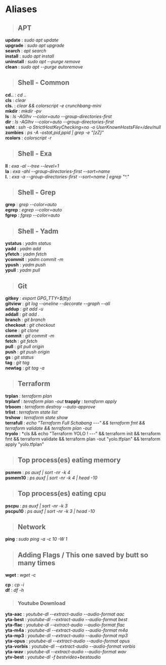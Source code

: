 # Aliases

> ## APT

**update** : *sudo apt update*  
**upgrade** : *sudo apt upgrade*  
**search** : *apt search*  
**install** : *sudo apt install*  
**uninstall** : *sudo apt --purge remove*  
**clean** : *sudo apt --purge autoremove*  

> ## Shell - Common

**cd..** : *cd ..*  
**cls** : *clear*  
**cls.** : *clear && colorscript -e crunchbang-mini*  
**mkdir** : *mkdir -pv*  
**ls** : *ls -AGlhv --color=auto --group-directories-first*  
**dir** : *ls -AGlhv --color=auto --group-directories-first*  
**ssht** : *ssh -o StrictHostKeyChecking=no -o UserKnownHostsFile=/dev/null*  
**zombies** : *ps -A -ostat,pid,ppid | grep -e "[zZ]"*  
**rcolors** : *colorscript -r*  

> ## Shell - Exa

**ll** : *exa -al --tree --level=1*  
**la** : *exa -ahl --group-directories-first --sort=name*  
**l.** : *exa -a --group-directories-first --sort=name | egrep "^\."*  

> ## Shell - Grep

**grep** : *grep --color=auto*  
**egrep** : *egrep --color=auto*  
**fgrep** : *fgrep --color=auto*  

> ## Shell - Yadm

**ystatus** : *yadm status*  
**yadd** : *yadm add*  
**yfetch** : *yadm fetch*  
**ycommit** : *yadm commit -m*  
**ypush** : *yadm push*  
**ypull** : *yadm pull*  

> ## Git

**gitkey** : *export GPG_TTY=$(tty)*  
**gitview** : *git log --oneline --decorate --graph --all*  
**addup** : *git add -u*  
**addall** : *git add .*  
**branch** : *git branch*  
**checkout** : *git checkout*  
**clone** : *git clone*  
**commit** : *git commit -m*  
**fetch** : *git fetch*  
**pull** : *git pull origin*  
**push** : *git push origin*  
**gs** : *git status*  
**tag** : *git tag*  
**newtag** : *git tag -a*  

> ## Terraform

**trplan** : *terraform plan*  
**trplanf** : *terraform plan -out*
**trapply** : *terraform apply*  
**trboom** : *terraform destroy --auto-approve*  
**trlist** : *terraform state list*  
**trshow** : *terraform state show*  
**terrafull** : *echo "Terraform Full Schabang ---" && terraform fmt && terraform validate && terraform plan -out*  
**tryolo** : *cls && echo "Terraform YOLO ! ---" && terraform init && terraform fmt && terraform validate && terraform plan -out "yolo.tfplan" && terraform apply "yolo.tfplan"

> ## Top process(es) eating memory

**psmem** : *ps auxf | sort -nr -k 4*  
**psmem10** : *ps auxf | sort -nr -k 4 | head -10*  

> ## Top process(es) eating cpu

**pscpu** : *ps auxf | sort -nr -k 3*  
**pscpu10** : *ps auxf | sort -nr -k 3 | head -10*  

> ## Network

**ping** : *sudo ping -a -c 10 -W 1*  

> ## Adding Flags / This one saved by butt so many times

**wget** : *wget -c*  

**cp** : *cp -i*  
**df** : *df -h*  

> ### Youtube Download

**yta-aac** : *youtube-dl --extract-audio --audio-format aac*  
**yta-best** : *youtube-dl --extract-audio --audio-format best*  
**yta-flac** : *youtube-dl --extract-audio --audio-format flac*  
**yta-m4a** : *youtube-dl --extract-audio --audio-format m4a*  
**yta-mp3** : *youtube-dl --extract-audio --audio-format mp3*  
**yta-opus** : *youtube-dl --extract-audio --audio-format opus*  
**yta-vorbis** : *youtube-dl --extract-audio --audio-format vorbis*  
**yta-wav** : *youtube-dl --extract-audio --audio-format wav*  
**ytv-best** : *youtube-dl -f bestvideo+bestaudio*  
